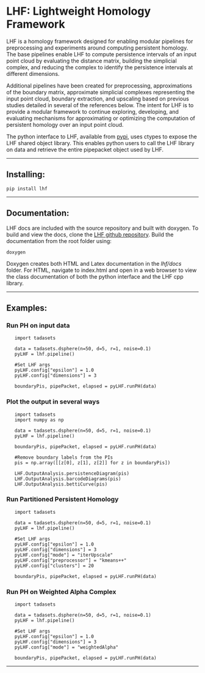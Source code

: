 # LHF: Lightweight Homology Framework

LHF is a homology framework designed for enabling modular pipelines for preprocessing and experiments around computing persistent homology. 
The base pipelines enable LHF to compute persistence intervals of an input point cloud by evaluating the distance matrix, building the 
simplicial complex, and reducing the complex to identify the persistence intervals at different dimensions. 

Additional pipelines have been created for preprocessing, approximations of the boundary matrix, approximate simplicial complexes 
representing the input point cloud, boundary extraction, and upscaling based on previous studies detailed in several of the references 
below. The intent for LHF is to provide a modular framework to continue exploring, developing, and evaluating mechanisms for approximating 
or optimizing the computation of persistent homology over an input point cloud.

The python interface to LHF, available from [pypi](http://pypi.org/project/lhf/), uses ctypes to expose the LHF shared object library. This enables python users
to call the LHF library on data and retrieve the entire pipepacket object used by LHF. 

---
  
## Installing:

`pip install lhf`

---
 
## Documentation:

LHF docs are included with the source repository and built with doxygen. To build and view the docs, clone the 
[LHF github repository](http//github.com/wilseypa/lhf). Build the documentation from the root folder using:

`doxygen`
    
Doxygen creates both HTML and Latex documentation in the *lhf/docs* folder. For HTML, navigate to index.html and open in a web browser
to view the class documentation of both the python interface and the LHF cpp library. 


---
 
## Examples:

### Run PH on input data

```import lhf
   import tadasets

   data = tadasets.dsphere(n=50, d=5, r=1, noise=0.1) 
   pyLHF = lhf.pipeline()

   #Set LHF args
   pyLHF.config["epsilon"] = 1.0
   pyLHF.config["dimensions"] = 3

   boundaryPis, pipePacket, elapsed = pyLHF.runPH(data)
```

### Plot the output in several ways

```import lhf
   import tadasets
   import numpy as np

   data = tadasets.dsphere(n=50, d=5, r=1, noise=0.1) 
   pyLHF = lhf.pipeline()

   boundaryPis, pipePacket, elapsed = pyLHF.runPH(data)

   #Remove boundary labels from the PIs
   pis = np.array([[z[0], z[1], z[2]] for z in boundaryPis])

   LHF.OutputAnalysis.persistenceDiagram(pis)
   LHF.OutputAnalysis.barcodeDiagrams(pis)
   LHF.OutputAnalysis.bettiCurve(pis)
```

### Run Partitioned Persistent Homology

```mport lhf
   import tadasets

   data = tadasets.dsphere(n=50, d=5, r=1, noise=0.1) 
   pyLHF = lhf.pipeline()

   #Set LHF args
   pyLHF.config["epsilon"] = 1.0
   pyLHF.config["dimensions"] = 3
   pyLHF.config["mode"] = "iterUpscale"
   pyLHF.config["preprocessor"] = "kmeans++"
   pyLHF.config["clusters"] = 20

   boundaryPis, pipePacket, elapsed = pyLHF.runPH(data)
```

### Run PH on Weighted Alpha Complex

```import lhf
   import tadasets

   data = tadasets.dsphere(n=50, d=5, r=1, noise=0.1) 
   pyLHF = lhf.pipeline()

   #Set LHF args
   pyLHF.config["epsilon"] = 1.0
   pyLHF.config["dimensions"] = 3
   pyLHF.config["mode"] = "weightedAlpha"

   boundaryPis, pipePacket, elapsed = pyLHF.runPH(data)
```

---
